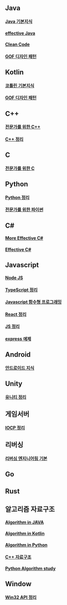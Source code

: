 


## Java
#### [Java 기본지식](https://github.com/heetsamber/java_study)
#### [effective Java](https://github.com/heetsamber/effective_java)
#### [Clean Code](https://github.com/heetsamber/Clean_Code)
#### [GOF 디자인 패턴](https://github.com/heetsamber/Design-Patterns-in-Java)

## Kotlin

#### [코틀린 기본지식](https://github.com/heetsamber/Kotlin_info)
#### [GOF 디자인 패턴](https://github.com/heetsamber/Kotlin-DesignPatterns)

## C++
#### [전문가를 위한 C++](https://github.com/BitaminW/cpp_guideline/tree/main/expert_cpp/chapter01)
#### [C++ 정리](https://github.com/BitaminW/cpp_guideline/tree/main/Cpp)

## C
#### [전문가를 위한 C](https://github.com/BitaminW/C_Programing)

## Python
#### [Python 정리](https://github.com/eunhatbe/Python_Study/tree/main/Other)
#### [전문가를 위한 파이썬](https://github.com/eunhatbe/Python_Study/tree/main/Python_Book/fluent_python)


## C#
#### [More Effective C#](https://github.com/Milkis2022/C_Sharp-Study/tree/main/More_Effective)
#### [Effective C#](https://github.com/Milkis2022/C_Sharp-Study/tree/main/Effective_CSharp)


## Javascript
#### [Node JS](https://github.com/hindong/node_JS_lecture)

#### [TypeScript 정리](https://github.com/hindong/typescript_lecture)

#### [Javascript 함수형 프로그래밍](https://github.com/hindong/FunctionPrograming_Example)

#### [React 정리](https://github.com/hindong/JS_issue/tree/main/React)

#### [JS 정리](https://github.com/hindong/JS_issue/tree/main)

#### [express 예제](https://github.com/hindong/express_lecture)


## Android
#### [안드로이드 지식](https://github.com/heetsamber/Andriod_Study)

## Unity
#### [유니티 정리](https://github.com/Milkis2022/Unity-Learn)

## 게임서버
#### [IOCP 정리]()

## 리버싱
#### [리버싱 엔지니어링 기본](https://github.com/BitaminW/Reversing/tree/main)

## Go

## Rust

## 알고리즘 자료구조
#### [Algorithm in JAVA](https://github.com/heetsamber/Algorithm-in-Java-Kotlin/tree/main/Java)
#### [Algorithm in Kotlin](https://github.com/heetsamber/Algorithm-in-Java-Kotlin/tree/main/Kotlin)
#### [Algorithm in Python]()
#### [C++ 자료구조](https://github.com/BitaminW/DataStructure)
#### [Python Algorithm study](https://github.com/eunhatbe/Algorithm_Study)


## Window
#### [Win32 API 정리]()
